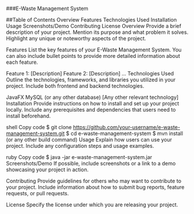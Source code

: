 ###E-Waste Management System

##Table of Contents
Overview
Features
Technologies Used
Installation
Usage
Screenshots/Demo
Contributing
License
Overview
Provide a brief description of your project. Mention its purpose and what problem it solves. Highlight any unique or noteworthy aspects of the project.

Features
List the key features of your E-Waste Management System. You can also include bullet points to provide more detailed information about each feature.

Feature 1: [Description]
Feature 2: [Description]
...
Technologies Used
Outline the technologies, frameworks, and libraries you utilized in your project. Include both frontend and backend technologies.

JavaFX
MySQL (or any other database)
[Any other relevant technology]
Installation
Provide instructions on how to install and set up your project locally. Include any prerequisites and dependencies that users need to install beforehand.

shell
Copy code
$ git clone https://github.com/your-username/e-waste-management-system.git
$ cd e-waste-management-system
$ mvn install (or any other build command)
Usage
Explain how users can use your project. Include any configuration steps and usage examples.

ruby
Copy code
$ java -jar e-waste-management-system.jar
Screenshots/Demo
If possible, include screenshots or a link to a demo showcasing your project in action.

Contributing
Provide guidelines for others who may want to contribute to your project. Include information about how to submit bug reports, feature requests, or pull requests.

License
Specify the license under which you are releasing your project.

